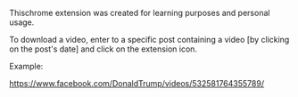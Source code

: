 Thischrome extension was created for learning purposes and personal usage. 

To download a video, enter to a specific post containing a video [by clicking on the post's date] and click on the extension icon. 

Example: 

https://www.facebook.com/DonaldTrump/videos/532581764355789/


